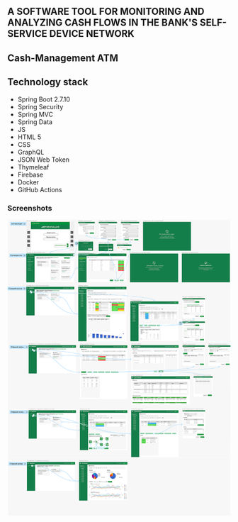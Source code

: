 ## A SOFTWARE TOOL FOR MONITORING AND ANALYZING CASH FLOWS IN THE BANK'S SELF-SERVICE DEVICE NETWORK


## Cash-Management ATM

## Technology stack
- Spring Boot 2.7.10
- Spring Security
- Spring MVC
- Spring Data
- JS
- HTML 5
- CSS
- GraphQL
- JSON Web Token
- Thymeleaf
- Firebase
- Docker
- GitHub Actions

### Screenshots

!["ATM Cash Management"](images/1.png)



